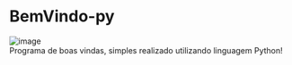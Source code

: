 # BemVindo-py
![image](https://github.com/DevRaulOliveira/BemVindo-py/assets/168892121/e9f025dc-4898-4267-adf3-99d3a34d5933)
<br>Programa de boas vindas, simples realizado utilizando linguagem Python!
